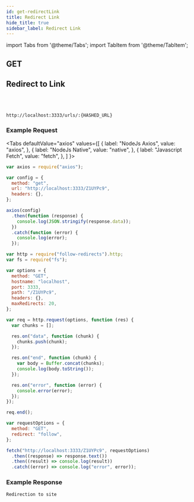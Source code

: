 ```yaml
---
id: get-redirectLink
title: Redirect Link
hide_title: true
sidebar_label: Redirect Link
---
```


import Tabs from '@theme/Tabs';
import TabItem from '@theme/TabItem';

<h2 style={{color:"#52b202", display:"inline"}}>GET &nbsp;&nbsp;</h2><h2 style={{ display:"inline"}}>Redirect to Link</h2><br/><br/>

```
http://localhost:3333/urls/:{HASHED_URL}
```

### Example Request

<div style={{background:"#292d3e", borderRadius:"5px"}}>

<Tabs
defaultValue="axios"
values={[
{ label: "NodeJs Axios", value: "axios", },
{ label: "NodeJs Native", value: "native", },
{ label: "Javascript Fetch", value: "fetch", },
]
}>
<TabItem value="axios">

```js
var axios = require("axios");

var config = {
  method: "get",
  url: "http://localhost:3333/Z1UYPc9",
  headers: {},
};

axios(config)
  .then(function (response) {
    console.log(JSON.stringify(response.data));
  })
  .catch(function (error) {
    console.log(error);
  });
```

</TabItem>
<TabItem value="native">

```js
var http = require("follow-redirects").http;
var fs = require("fs");

var options = {
  method: "GET",
  hostname: "localhost",
  port: 3333,
  path: "/Z1UYPc9",
  headers: {},
  maxRedirects: 20,
};

var req = http.request(options, function (res) {
  var chunks = [];

  res.on("data", function (chunk) {
    chunks.push(chunk);
  });

  res.on("end", function (chunk) {
    var body = Buffer.concat(chunks);
    console.log(body.toString());
  });

  res.on("error", function (error) {
    console.error(error);
  });
});

req.end();
```

</TabItem>
<TabItem value="fetch">

```js
var requestOptions = {
  method: "GET",
  redirect: "follow",
};

fetch("http://localhost:3333/Z1UYPc9", requestOptions)
  .then((response) => response.text())
  .then((result) => console.log(result))
  .catch((error) => console.log("error", error));
```

</TabItem>
</Tabs>
</div>

### Example Response

```
Redirection to site
```
